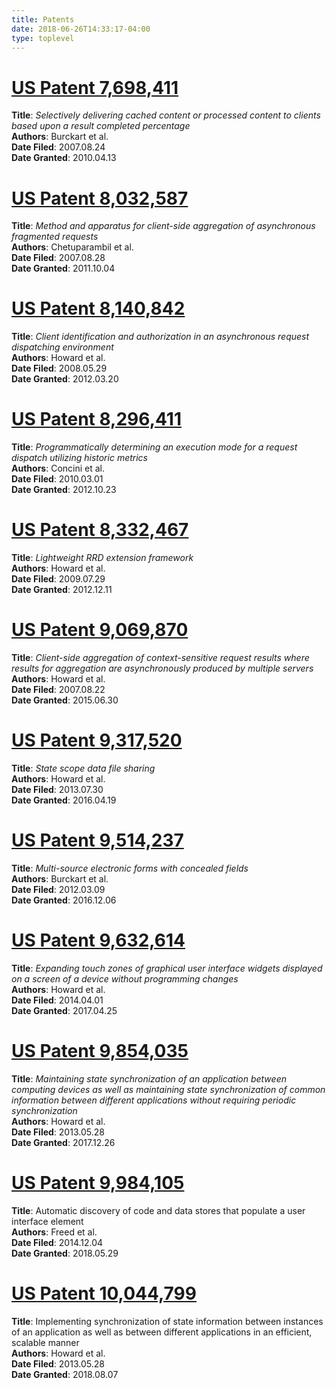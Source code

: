 ```yaml
---
title: Patents
date: 2018-06-26T14:33:17-04:00
type: toplevel
---
```


# [US Patent 7,698,411](http://patft.uspto.gov/netacgi/nph-Parser?Sect1=PTO2&Sect2=HITOFF&p=1&u=%2Fnetahtml%2FPTO%2Fsearch-bool.html&r=1&f=G&l=50&co1=AND&d=PTXT&s1=7698411.PN.&OS=PN/7698411&RS=PN/7698411)

**Title**: _Selectively delivering cached content or processed content to clients based upon a result completed
percentage_\
**Authors**: Burckart et al.\
**Date Filed**: 2007.08.24\
**Date Granted**: 2010.04.13

# [US Patent 8,032,587](http://patft.uspto.gov/netacgi/nph-Parser?Sect1=PTO2&Sect2=HITOFF&p=1&u=%2Fnetahtml%2FPTO%2Fsearch-bool.html&r=1&f=G&l=50&co1=AND&d=PTXT&s1=8032587.PN.&OS=PN/8032587&RS=PN/8032587)

**Title**: _Method and apparatus for client-side aggregation of asynchronous fragmented requests_\
**Authors**: Chetuparambil et al.\
**Date Filed**: 2007.08.28\
**Date Granted**: 2011.10.04

# [US Patent 8,140,842](http://patft.uspto.gov/netacgi/nph-Parser?Sect1=PTO2&Sect2=HITOFF&p=1&u=%2Fnetahtml%2FPTO%2Fsearch-bool.html&r=1&f=G&l=50&co1=AND&d=PTXT&s1=8140842.PN.&OS=PN/8140842&RS=PN/8140842)

**Title**: _Client identification and authorization in an asynchronous request dispatching environment_\
**Authors**: Howard et al.\
**Date Filed**: 2008.05.29\
**Date Granted**: 2012.03.20

# [US Patent 8,296,411](http://patft.uspto.gov/netacgi/nph-Parser?Sect1=PTO2&Sect2=HITOFF&p=1&u=%2Fnetahtml%2FPTO%2Fsearch-bool.html&r=1&f=G&l=50&co1=AND&d=PTXT&s1=8296411.PN.&OS=PN/8296411&RS=PN/8296411)

**Title**: _Programmatically determining an execution mode for a request dispatch utilizing historic metrics_\
**Authors**: Concini et al.\
**Date Filed**: 2010.03.01\
**Date Granted**: 2012.10.23

# [US Patent 8,332,467](http://patft.uspto.gov/netacgi/nph-Parser?Sect1=PTO2&Sect2=HITOFF&p=1&u=%2Fnetahtml%2FPTO%2Fsearch-bool.html&r=1&f=G&l=50&co1=AND&d=PTXT&s1=8332467.PN.&OS=PN/8332467&RS=PN/8332467)

**Title**: _Lightweight RRD extension framework_\
**Authors**: Howard et al.\
**Date Filed**: 2009.07.29\
**Date Granted**: 2012.12.11

# [US Patent 9,069,870](http://patft.uspto.gov/netacgi/nph-Parser?Sect1=PTO2&Sect2=HITOFF&p=1&u=%2Fnetahtml%2FPTO%2Fsearch-bool.html&r=1&f=G&l=50&co1=AND&d=PTXT&s1=9069870.PN.&OS=PN/9069870&RS=PN/9069870)

**Title**: _Client-side aggregation of context-sensitive request results where results for aggregation are
asynchronously produced by multiple servers_\
**Authors**: Howard et al.\
**Date Filed**: 2007.08.22\
**Date Granted**: 2015.06.30

# [US Patent 9,317,520](http://patft.uspto.gov/netacgi/nph-Parser?Sect1=PTO2&Sect2=HITOFF&p=1&u=%2Fnetahtml%2FPTO%2Fsearch-bool.html&r=1&f=G&l=50&co1=AND&d=PTXT&s1=9317520.PN.&OS=PN/9317520&RS=PN/9317520)

**Title**: _State scope data file sharing_\
**Authors**: Howard et al.\
**Date Filed**: 2013.07.30\
**Date Granted**: 2016.04.19

# [US Patent 9,514,237](http://patft.uspto.gov/netacgi/nph-Parser?Sect1=PTO2&Sect2=HITOFF&p=1&u=%2Fnetahtml%2FPTO%2Fsearch-bool.html&r=1&f=G&l=50&co1=AND&d=PTXT&s1=9514237.PN.&OS=PN/9514237&RS=PN/9514237)

**Title**: _Multi-source electronic forms with concealed fields_\
**Authors**: Burckart et al.\
**Date Filed**: 2012.03.09\
**Date Granted**: 2016.12.06

# [US Patent 9,632,614](http://patft.uspto.gov/netacgi/nph-Parser?Sect1=PTO2&Sect2=HITOFF&p=1&u=%2Fnetahtml%2FPTO%2Fsearch-bool.html&r=1&f=G&l=50&co1=AND&d=PTXT&s1=9632614.PN.&OS=PN/9632614&RS=PN/9632614)

**Title**: _Expanding touch zones of graphical user interface widgets displayed on a screen of a device without
programming changes_\
**Authors**: Howard et al.\
**Date Filed**: 2014.04.01\
**Date Granted**: 2017.04.25

# [US Patent 9,854,035](http://patft.uspto.gov/netacgi/nph-Parser?Sect1=PTO2&Sect2=HITOFF&p=1&u=%2Fnetahtml%2FPTO%2Fsearch-bool.html&r=1&f=G&l=50&co1=AND&d=PTXT&s1=9854035.PN.&OS=PN/9854035&RS=PN/9854035)

**Title**: _Maintaining state synchronization of an application between computing devices as well as maintaining state
synchronization of common information between different applications without requiring periodic synchronization_\
**Authors**: Howard et al.\
**Date Filed**: 2013.05.28\
**Date Granted**: 2017.12.26

# [US Patent 9,984,105](http://patft.uspto.gov/netacgi/nph-Parser?Sect1=PTO2&Sect2=HITOFF&p=1&u=%2Fnetahtml%2FPTO%2Fsearch-bool.html&r=1&f=G&l=50&co1=AND&d=PTXT&s1=9984105.PN.&OS=PN/9984105&RS=PN/9984105)

**Title**: Automatic discovery of code and data stores that populate a user interface element\
**Authors**: Freed et al.\
**Date Filed**: 2014.12.04\
**Date Granted**: 2018.05.29

# [US Patent 10,044,799](http://patft.uspto.gov/netacgi/nph-Parser?Sect1=PTO2&Sect2=HITOFF&p=1&u=%2Fnetahtml%2FPTO%2Fsearch-bool.html&r=1&f=G&l=50&co1=AND&d=PTXT&s1=10044799.PN.&OS=PN/10044799&RS=PN/10044799)

**Title**: Implementing synchronization of state information between instances of an application as well as between
different applications in an efficient, scalable manner\
**Authors**: Howard et al.\
**Date Filed**: 2013.05.28\
**Date Granted**: 2018.08.07
